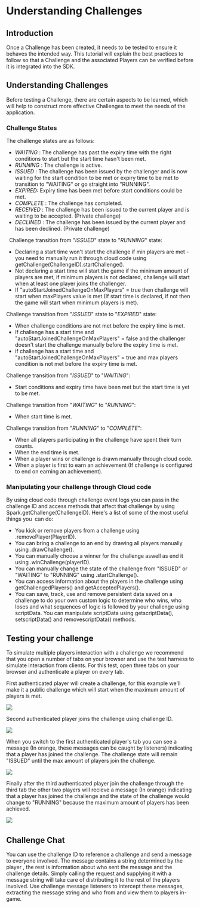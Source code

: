 # Understanding Challenges


## Introduction

Once a Challenge has been created, it needs to be tested to ensure it behaves the intended way. This tutorial will explain the best practices to follow so that a Challenge and the associated Players can be verified before it is integrated into the SDK.

## Understanding Challenges

Before testing a Challenge, there are certain aspects to be learned, which will help to construct more effective Challenges to meet the needs of the application.

### Challenge States

The challenge states are as follows:

  * *WAITING* : The challenge has past the expiry time with the right conditions to start but the start time hasn't been met.
  * *RUNNING* : The challenge is active.
  * *ISSUED* : The challenge has been issued by the challenger and is now waiting for the start condition to be met or expiry time to be met to transition to "WAITING" or go straight into "RUNNING".
  * *EXPIRED:* Expiry time has been met before start conditions could be met.
  * *COMPLETE* : The challenge has completed.
  * *RECEIVED* : The challenge has been issued to the current player and is waiting to be accepted. (Private challenge)
  * *DECLINED* : The challenge has been issued by the current player and has been declined. (Private challenge)

  Challenge transition from "*ISSUED*" state to "*RUNNING*" state:

  * Declaring a start time won't start the challenge if min players are met - you need to manually run it through cloud code using getChallenge(ChallengeID).startChallenge().
  * Not declaring a start time will start the game if the minimum amount of players are met, if minimum players is not declared, challenge will start when at least one player joins the challenger.
  * If "autoStartJoinedChallengeOnMaxPlayers" = true then challenge will start when maxPlayers value is met (If start time is declared, if not then the game will start when minimum players is met).

Challenge transition from "*ISSUED*" state to "*EXPIRED*" state:

  * When challenge conditions are not met before the expiry time is met.
  * If challenge has a start time and "autoStartJoinedChallengeOnMaxPlayers" = false and the challenger doesn't start the challenge manually before the expiry time is met.
  * if challenge has a start time and "autoStartJoinedChallengeOnMaxPlayers" = true and max players condition is not met before the expiry time is met.

Challenge transition from "*ISSUED*" to "*WAITING*":

  * Start conditions and expiry time have been met but the start time is yet to be met.

Challenge transition from "*WAITING*" to "*RUNNING*":

  * When start time is met.

Challenge transition from "*RUNNING*" to "*COMPLETE*":

  * When all players participating in the challenge have spent their turn counts.
  * When the end time is met.
  * When a player wins or challenge is drawn manually through cloud code.
  * When a player is first to earn an achievement (If challenge is configured to end on earning an achievement).
 

### Manipulating your challenge through Cloud code

By using cloud code through challenge event logs you can pass in the challenge ID and access methods that affect that challenge by using Spark.getChallenge(ChallengeID). Here's a list of some of the most useful things you  can do:

  * You kick or remove players from a challenge using .removePlayer(PlayerID).
  * You can bring a challenge to an end by drawing all players manually using .drawChallenge().
  * You can manually choose a winner for the challenge aswell as end it using .winChallenge(playerID).
  * You can manually change the state of the challenge from "ISSUED" or "WAITING" to "RUNNING" using .startChallenge().
  * You can access information about the players in the challenge using getChallengedPlayers() and getAcceptedPlayers().
  * You can save, track, use and remove persistent data saved on a challenge to do your own custom logic to determine who wins, who loses and what sequences of logic is followed by your challenge using scriptData. You can manipulate scriptData using getscriptData(), setscriptData() and removescriptData() methods.
 

## Testing your challenge

To simulate multiple players interaction with a challenge we recommend that you open a number of tabs on your browser and use the test harness to simulate interaction from clients. For this test, open three tabs on your browser and authenticate a player on every tab.

First authenticated player will create a challenge, for this example we'll make it a public challenge which will start when the maximum amount of players is met.

![](\img\UnderstandingChallenges\1.jpg)

Second authenticated player joins the challenge using challenge ID.

![](\img\UnderstandingChallenges\2.jpg)

When you switch to the first authenticated player's tab you can see a message (In orange, these messages can be caught by listeners) indicating that a player has joined the challenge. The challenge state will remain "ISSUED" until the max amount of players join the challenge.

![](\img\UnderstandingChallenges\3.jpg)

Finally after the third authenticated player join the challenge through the third tab the other two players will recieve a message (In orange) indicating that a player has joined the challenge and the state of the challenge would change to "RUNNING" because the maximum amount of players has been achieved.

![](\img\UnderstandingChallenges\4.jpg)
 

## Challenge Chat

You can use the challenge ID to reference a challenge and send a message to everyone involved. The message contains a string determined by the player , the rest is information about who sent the message and the challenge details. Simply calling the request and supplying it with a message string will take care of distributing it to the rest of the players involved. Use challenge message listeners to intercept these messages, extracting the message string and who from and view them to players in-game.
